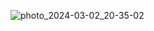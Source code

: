 ![photo_2024-03-02_20-35-02](https://github.com/marwaniiwael18/Gestion.Vehicule-QT/assets/99484717/eece20c3-167b-4c5d-bec6-ff54cdef798e)
